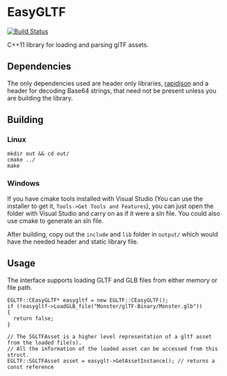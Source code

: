 # EasyGLTF
[![Build Status](https://travis-ci.org/livvv2k/EasyGLTF.svg?branch=master)](https://travis-ci.org/livvv2k/EasyGLTF)

C++11 library for loading and parsing glTF assets.

## Dependencies
The only dependencies used are header only libraries, [rapidjson](https://github.com/Tencent/rapidjson) and a header for decoding Base64 strings, that need not be present unless you are building the library.

## Building
### Linux
```
mkdir out && cd out/
cmake ../
make
```
### Windows
If you have cmake tools installed with Visual Studio (You can use the installer to get it, `Tools->Get Tools and Features`), you can just open the folder with Visual Studio and carry on as if it were a sln file.
You could also use cmake to generate an sln file.

After building, copy out the `include` and `lib` folder in `output/` which would have the needed header and static library file.

## Usage
The interface supports loading GLTF and GLB files from either memory or file path.
```
EGLTF::CEasyGLTF* easygltf = new EGLTF::CEasyGLTF();
if (!easygltf->LoadGLB_file("Monster/glTF-Binary/Monster.glb"))
{
  return false;
}

// The SGLTFAsset is a higher level representation of a gltf asset from the loaded file(s).
// All the information of the loaded asset can be accessed from this struct.
EGLTF::SGLTFAsset asset = easyglt->GetAssetInstance(); // returns a const reference
```
